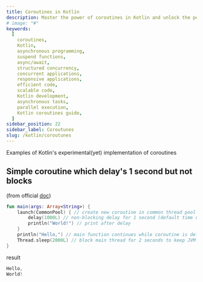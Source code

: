 ```yaml
---
title: Coroutines in Kotlin
description: Master the power of coroutines in Kotlin and unlock the potential of asynchronous programming. This comprehensive guide provides a deep dive into coroutines, covering their fundamentals, benefits, and practical implementations in Kotlin. Learn how to write efficient and scalable code using suspend functions, async/await, and structured concurrency. Harness the full potential of Kotlin's coroutines to create responsive and concurrent applications. Whether you're a beginner or an experienced developer, this guide will equip you with the knowledge and tools to leverage coroutines effectively, improving the performance and responsiveness of your Kotlin projects
# image: "#"
keywords:
  [
    coroutines,
    Kotlin,
    asynchronous programming,
    suspend functions,
    async/await,
    structured concurrency,
    concurrent applications,
    responsive applications,
    efficient code,
    scalable code,
    Kotlin development,
    asynchronous tasks,
    parallel execution,
    Kotlin coroutines guide,
  ]
sidebar_position: 22
sidebar_label: Coroutunes
slug: /kotlin/coroutunes
---
```


Examples of Kotlin's experimental(yet) implementation of coroutines

## Simple coroutine which delay's 1 second but not blocks

(from official [doc](https://github.com/Kotlin/kotlinx.coroutines/blob/master/coroutines-guide.md#your-first-coroutine))

```kotlin
fun main(args: Array<String>) {
    launch(CommonPool) { // create new coroutine in common thread pool
        delay(1000L) // non-blocking delay for 1 second (default time unit is ms)
        println("World!") // print after delay
    }
    println("Hello,") // main function continues while coroutine is delayed
    Thread.sleep(2000L) // block main thread for 2 seconds to keep JVM alive
}
```

result

```kotlin
Hello,
World!
```
